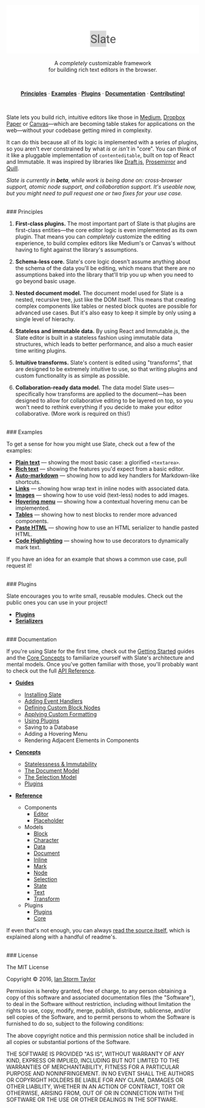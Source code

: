 

<p align="center"><img src="./docs/banner.png" /></p>

<p align="center">A <em>completely</em> customizable framework <br/>for building rich text editors in the browser.</p>
<br/>

<p align="center"><a href="#principles"><strong>Principles</strong></a> · <a href="#examples"><strong>Examples</strong></a> · <a href="#plugins"><strong>Plugins</strong></a> · <a href="#documentation"><strong>Documentation</strong></a> · <a href="./Contributing.md"><strong>Contributing!</strong></a></p>
<br/>

Slate lets you build rich, intuitive editors like those in [Medium](https://medium.com/), [Dropbox Paper](https://www.dropbox.com/paper) or [Canvas](https://usecanvas.com/)—which are becoming table stakes for applications on the web—without your codebase getting mired in complexity.

It can do this because all of its logic is implemented with a series of plugins, so you aren't ever constrained by what _is_ or _isn't_ in "core". You can think of it like a pluggable implementation of `contenteditable`, built on top of React and Immutable. It was inspired by libraries like [Draft.js](https://facebook.github.io/draft-js/), [Prosemirror](http://prosemirror.net/) and [Quill](http://quilljs.com/).

_Slate is currently in **beta**, while work is being done on: cross-browser support, atomic node support, and collaboration support. It's useable now, but you might need to pull request one or two fixes for your use case._


<br/>
### Principles

1. **First-class plugins.** The most important part of Slate is that plugins are first-class entities—the core editor logic is even implemented as its own plugin. That means you can _completely_ customize the editing experience, to build complex editors like Medium's or Canvas's without having to fight against the library's assumptions.

2. **Schema-less core.** Slate's core logic doesn't assume anything about the schema of the data you'll be editing, which means that there are no assumptions baked into the library that'll trip you up when you need to go beyond basic usage.

3. **Nested document model.** The document model used for Slate is a nested, recursive tree, just like the DOM itself. This means that creating complex components like tables or nested block quotes are possible for advanced use cases. But it's also easy to keep it simple by only using a single level of hierachy.

4. **Stateless and immutable data.** By using React and Immutable.js, the Slate editor is built in a stateless fashion using immutable data structures, which leads to better performance, and also a much easier time writing plugins.

5. **Intuitive transforms.** Slate's content is edited using "transforms", that are designed to be extremely intuitive to use, so that writing plugins and custom functionality is as simple as possible.

6. **Collaboration-ready data model.** The data model Slate uses—specifically how transforms are applied to the document—has been designed to allow for collaborative editing to be layered on top, so you won't need to rethink everything if you decide to make your editor collaborative. (More work is required on this!)


<br/>
### Examples

To get a sense for how you might use Slate, check out a few of the examples:

- [**Plain text**](./examples/plain-text) — showing the most basic case: a glorified `<textarea>`.
- [**Rich text**](./examples/rich-text) — showing the features you'd expect from a basic editor.
- [**Auto-markdown**](./examples/auto-markdown) — showing how to add key handlers for Markdown-like shortcuts.
- [**Links**](./examples/links) — showing how wrap text in inline nodes with associated data.
- [**Images**](./examples/images) — showing how to use void (text-less) nodes to add images.
- [**Hovering menu**](./examples/hovering-menu) — showing how a contextual hovering menu can be implemented.
- [**Tables**](./examples/tables) — showing how to nest blocks to render more advanced components.
- [**Paste HTML**](./examples/paste-html) — showing how to use an HTML serializer to handle pasted HTML.
- [**Code Highlighting**](./examples/code-highlighting) — showing how to use decorators to dynamically mark text.

If you have an idea for an example that shows a common use case, pull request it!


<br/>
### Plugins

Slate encourages you to write small, reusable modules. Check out the public ones you can use in your project!

- [**Plugins**](./wiki#plugins) 
- [**Serializers**](./wiki#serializers)


<br/>
### Documentation

If you're using Slate for the first time, check out the [Getting Started](./docs/guides/installing-slate.md) guides and the [Core Concepts](./docs/concepts) to familiarize yourself with Slate's architecture and mental models. Once you've gotten familiar with those, you'll probably want to check out the full [API Reference](./docs/reference).

- [**Guides**](./docs/guides)
  - [Installing Slate](./docs/guides/installing-slate.md)
  - [Adding Event Handlers](./docs/guides/adding-event-handlers.md)
  - [Defining Custom Block Nodes](./docs/guides/defining-custom-block-nodes.md)
  - [Applying Custom Formatting](./docs/guides/applying-custom-formatting.md)
  - [Using Plugins](./docs/guides/using-plugins.md)
  - Saving to a Database
  - Adding a Hovering Menu
  - Rendering Adjacent Elements in Components

- [**Concepts**](./docs/concepts)
  - [Statelessness & Immutability](./docs/concepts/statelessness-and-immutability.md)
  - [The Document Model](./docs/concepts/the-document-model.md)
  - [The Selection Model](./docs/concepts/the-selection-model.md)
  - [Plugins](./docs/concepts/plugins.md)

- [**Reference**](./docs/reference)
  - Components
    - [Editor](./docs/reference/components/editor.md)
    - [Placeholder](./docs/reference/components/placeholder.md)
  - Models
    - [Block](./docs/reference/models/block.md)
    - [Character](./docs/reference/models/character.md)
    - [Data](./docs/reference/data.md)
    - [Document](./docs/reference/models/document.md)
    - [Inline](./docs/reference/models/inline.md)
    - [Mark](./docs/reference/mark.md)
    - [Node](./docs/reference/models/node.md)
    - [Selection](./docs/reference/models/selection.md)
    - [State](./docs/reference/models/state.md)
    - [Text](./docs/reference/text.md)
    - [Transform](./docs/reference/models/transform.md)
  - Plugins
    - [Plugins](./docs/reference/plugins/plugins.md)
    - [Core](./docs/reference/plugins/core.md)

If even that's not enough, you can always [read the source itself](./lib), which is explained along with a handful of readme's.


<br/>
### License

The MIT License

Copyright &copy; 2016, [Ian Storm Taylor](https://ianstormtaylor.com)

Permission is hereby granted, free of charge, to any person obtaining a copy of this software and associated documentation files (the "Software"), to deal in the Software without restriction, including without limitation the rights to use, copy, modify, merge, publish, distribute, sublicense, and/or sell copies of the Software, and to permit persons to whom the Software is furnished to do so, subject to the following conditions:

The above copyright notice and this permission notice shall be included in all copies or substantial portions of the Software.

THE SOFTWARE IS PROVIDED "AS IS", WITHOUT WARRANTY OF ANY KIND, EXPRESS OR IMPLIED, INCLUDING BUT NOT LIMITED TO THE WARRANTIES OF MERCHANTABILITY, FITNESS FOR A PARTICULAR PURPOSE AND NONINFRINGEMENT. IN NO EVENT SHALL THE AUTHORS OR COPYRIGHT HOLDERS BE LIABLE FOR ANY CLAIM, DAMAGES OR OTHER LIABILITY, WHETHER IN AN ACTION OF CONTRACT, TORT OR OTHERWISE, ARISING FROM, OUT OF OR IN CONNECTION WITH THE SOFTWARE OR THE USE OR OTHER DEALINGS IN THE SOFTWARE.
